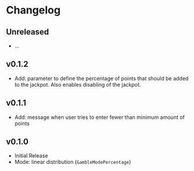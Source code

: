 # Changelog

## Unreleased
- …

## v0.1.2
- Add: parameter to define the percentage of points that should be added to the
  jackpot. Also enables disabling of the jackpot.

## v0.1.1
- Add: message when user tries to enter fewer than minimum amount of points

## v0.1.0
- Initial Release
- Mode: linear distribution (`GambleModePercentage`)
